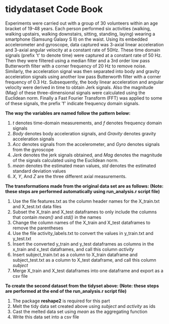 tidydataset Code Book
=====================

Experiments were carried out with a group of 30 volunteers within an age bracket of 19-48 years. Each person performed six activities (walking, walking upstairs, walking downstairs, sitting, standing, laying) wearing a smartphone (Samsung Galaxy S II) on the waist. Using its embedded accelerometer and gyroscope, data captured was 3-axial linear acceleration and 3-axial angular velocity at a constant rate of 50Hz. These time domain signals (prefix 't' to denote time) were captured at a constant rate of 50 Hz. Then they were filtered using a median filter and a 3rd order low pass Butterworth filter with a corner frequency of 20 Hz to remove noise. Similarly, the acceleration signal was then separated into body and gravity acceleration signals using another low pass Butterworth filter with a corner frequency of 0.3 Hz. Subsequently, the body linear acceleration and angular velocity were derived in time to obtain Jerk signals. Also the magnitude (Mag) of these three-dimensional signals were calculated using the Euclidean norm. Finally a Fast Fourier Transform (FFT) was applied to some of these signals, the prefix 'f' indicate frequency domain signals.

**The way the variables are named follow the pattern below:**

1. *t* denotes time-domain measurements, and *f* denotes frequency domain signals
2. *Body* denotes body acceleration signals, and *Gravity* denotes gravity acceleration signals
3. *Acc* denotes signals from the accelerometer, and *Gyro* denotes signals from the gyroscope
4. *Jerk* denotes the jerk signals obtained, and *Mag* denotes the magnitude of the signals calculated using the Euclidean norm.
5. *mean* denotes the estimated mean values, *std* denotes the estimated standard deviation values
6. *X*, *Y*, And *Z* are the three different axial measurements.

**The transformations made from the original data set are as follows: (Note: these steps are performed automatically using run_analysis.r script file)**

1. Use the file features.txt as the column header names for the X_train.txt and X_test.txt data files
2. Subset the X_train and X_test dataframes to only include the columns that contain *mean()* and *std()* in the names
3. Change the column names of the X_train and X_test dataframes to remove the parentheses
4. Use the file activity_labels.txt to convert the values in y_train.txt and y_test.txt
5. Insert the converted y_train and y_test dataframes as columns in the x_train and x_test dataframes, and call this column *activity*
6. Insert subject_train.txt as a column to X_train dataframe and subject_test.txt as a column to X_test dataframe, and call this column *subject*
7. Merge X_train and X_test dataframes into one dataframe and export as a csv file

**To create the second dataset from the tidyset above: (Note: these steps are performed at the end of the run_analysis.r script file)**

1. The package **reshape2** is required for this part
2. Melt the tidy data set created above using *subject* and *activity* as ids
3. Cast the melted data set using *mean* as the aggregating function
4. Write this data set into a csv file



